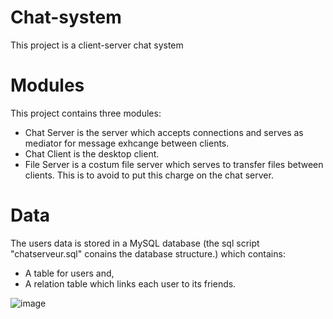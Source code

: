 # Chat-system
This project is a client-server chat system
# Modules
This project contains three modules:
- Chat Server  is the server which accepts connections and serves as mediator for message exhcange between clients.
- Chat Client is the desktop client.
- File Server is a costum file server which serves to transfer files between clients. This is to avoid to put this charge on the chat server.
# Data
The users data is stored in a MySQL database (the sql script "chatserveur.sql" conains the database structure.) which contains:
- A table for users and,
- A relation table which links each user to its friends.

![image](https://user-images.githubusercontent.com/17766512/209360618-90bebf92-926c-41d5-af2e-07d6624c6938.png)
